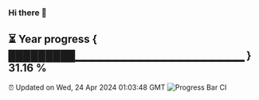 ### Hi there 👋
⏳ Year progress { █████████▁▁▁▁▁▁▁▁▁▁▁▁▁▁▁▁▁▁▁▁▁ } 31.16 %
---
⏰ Updated on Wed, 24 Apr 2024 01:03:48 GMT
![Progress Bar CI](https://github.com/liununu/liununu/workflows/Progress%20Bar%20CI/badge.svg)
